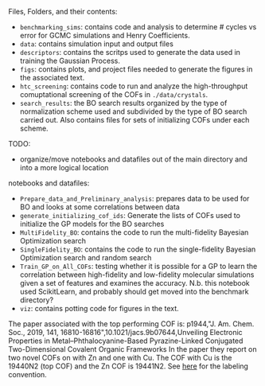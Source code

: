 Files, Folders, and their contents:
- `benchmarking_sims`: contains code and analysis to determine # cycles vs error for GCMC simulations and Henry Coefficients.
- `data`: contains simulation input and output files
- `descriptors`: contains the scritps used to generate the data used in training the Gaussian Process.
- `figs`: contains plots, and project files needed to generate the figures in the associated text.
- `htc_screening`: contains code to run and analyze the high-throughput comuptational screening of the COFs in `./data/crystals`.
- `search_results`: the BO search results organized by the type of normalization scheme used and subdivided by the type of BO search carried out. Also contains files for sets of initializing COFs under each scheme.

TODO: 
- organize/move notebooks and datafiles out of the main directory and into a more logical location

notebooks and datafiles:
- `Prepare_data_and_Preliminary_analysis`: prepares data to be used for BO and looks at some correlations between data
- `generate_initializing_cof_ids`: Generate the lists of COFs used to initialize the GP models for the BO searches
- `MultiFidelity_BO`: contains the code to run the multi-fidelity Bayesian Optimization search
- `SingleFidelity_BO`: contains the code to run the single-fidelity Bayesian Optimization search and random search
- `Train_GP_on_All_COFs`: testing whether it is possible for a GP to learn the correlation between high-fidelity and low-fidelity molecular simulations given a set of features and examines the accuracy. N.b. this notebook used ScikitLearn, and probably should get moved into the benchmark directory?
- `viz`: contains potting code for figures in the text.



The paper associated with the top performing COF is:
p1944,"J. Am. Chem. Soc., 2019, 141, 16810-16816",10.1021/jacs.9b07644,Unveiling Electronic Properties in Metal–Phthalocyanine-Based Pyrazine-Linked Conjugated Two-Dimensional Covalent Organic Frameworks
In the paper they report on two novel COFs on with Zn and one with Cu. The COF with Cu is the 19440N2 (top COF) and the Zn COF is 19441N2.
See [here](https://github.com/danieleongari/CURATED-COFs) for the labeling convention.


